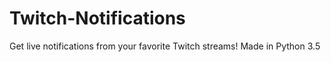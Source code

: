 # Twitch-Notifications
Get live notifications from your favorite Twitch streams! Made in Python 3.5
